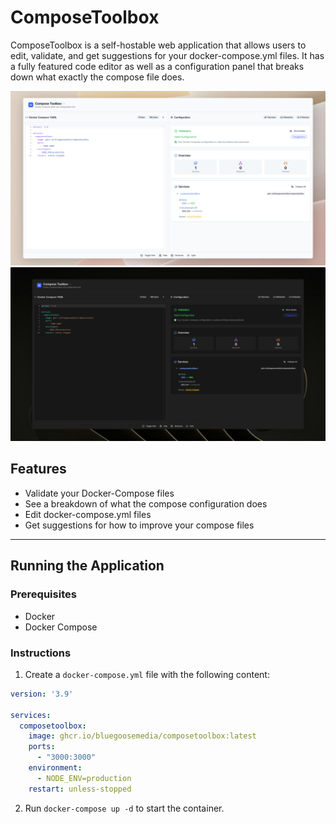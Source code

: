# ComposeToolbox

ComposeToolbox is a self-hostable web application that allows users to edit, validate, and get suggestions for your docker-compose.yml files. It has a fully featured code editor as well as a configuration panel that breaks down what exactly the compose file does.

![Screenshot](screenshots/light-preview.png)
![Screenshot](screenshots/dark-preview.png)

## Features

- Validate your Docker-Compose files
- See a breakdown of what the compose configuration does
- Edit docker-compose.yml files
- Get suggestions for how to improve your compose files

---

## Running the Application

### Prerequisites

- Docker
- Docker Compose

### Instructions

1. Create a `docker-compose.yml` file with the following content:

```yaml
version: '3.9'

services:
  composetoolbox:
    image: ghcr.io/bluegoosemedia/composetoolbox:latest
    ports:
      - "3000:3000"
    environment:
      - NODE_ENV=production
    restart: unless-stopped

```

2. Run `docker-compose up -d` to start the container.

